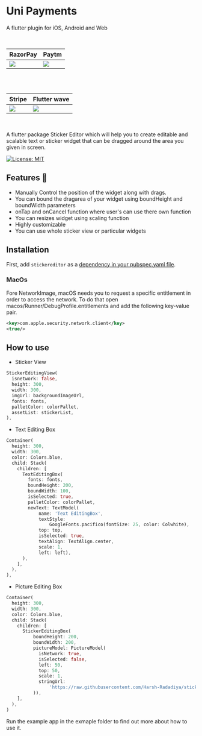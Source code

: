 # Uni Payments
A flutter plugin for iOS, Android and Web 

<br>

| RazorPay                                                                                | Paytm                                                                                   |
| --------------------------------------------------------------------------------------- | --------------------------------------------------------------------------------------- |
| ![](https://github.com/Harsh-Radadiya/sticker_editor/raw/master/assets/readme/demo.gif) | ![](https://github.com/Harsh-Radadiya/sticker_editor/raw/master/assets/readme/demo.gif) |

<br>
<br>

| Stripe                                                                                  | Flutter wave                                                                            |
| --------------------------------------------------------------------------------------- | --------------------------------------------------------------------------------------- |
| ![](https://github.com/Harsh-Radadiya/sticker_editor/raw/master/assets/readme/demo.gif) | ![](https://github.com/Harsh-Radadiya/sticker_editor/raw/master/assets/readme/demo.gif) |

<br>


 

A flutter package Sticker Editor which will help you to create editable and scalable text or sticker widget that can be dragged around the area you given in screen.

[![License: MIT](https://img.shields.io/badge/License-MIT-green.svg)](https://opensource.org/licenses/MIT)

## Features 💚

- Manually Control the position of the widget along with drags.
- You can bound the dragarea of your widget using boundHeight and boundWidth parameters
- onTap and onCancel function where user's can use there own function
- You can resizes widget using scaling function
- Highly customizable
- You can use whole sticker view or particular widgets
## Installation

First, add `stickereditor` as a [dependency in your pubspec.yaml file](https://flutter.dev/using-packages/).

### MacOs
Fore NetworkImage, macOS needs you to request a specific entitlement in order to access the network. To do that open macos/Runner/DebugProfile.entitlements and add the following key-value pair.
```xml
<key>com.apple.security.network.client</key>
<true/>
```
## How to use
- Sticker View 
```Dart
StickerEditingView(
  isnetwork: false,
  height: 300,
  width: 300,
  imgUrl: backgroundImageUrl,
  fonts: fonts,
  palletColor: colorPallet,
  assetList: stickerList,
),
```

- Text Editing Box
```Dart
Container(
  height: 300,
  width: 300,
  color: Colors.blue,
  child: Stack(
    children: [
      TextEditingBox(
        fonts: fonts,
        boundHeight: 200,
        boundWidth: 100,
        isSelected: true,
        palletColor: colorPallet,
        newText: TextModel(
            name: 'Text EditingBox',
            textStyle:
                GoogleFonts.pacifico(fontSize: 25, color: Colwhite),
            top: top,
            isSelected: true,
            textAlign: TextAlign.center,
            scale: 1,
            left: left),
      ),
    ],
  ),
),
```
- Picture Editing Box
```Dart
Container(
  height: 300,
  width: 300,
  color: Colors.blue,
  child: Stack(
    children: [
      StickerEditingBox(
          boundHeight: 200,
          boundWidth: 200,
          pictureModel: PictureModel(
            isNetwork: true,
            isSelected: false,
            left: 50,
            top: 50,
            scale: 1,
            stringUrl:
                'https://raw.githubusercontent.com/Harsh-Radadiya/sticker_editor/master/assets/t-shirt.jpeg',
          )),
    ],
  ),
)
```

Run the example app in the exmaple folder to find out more about how to use it.
